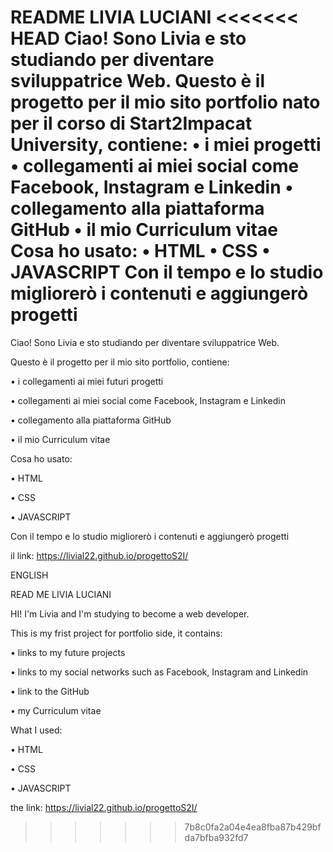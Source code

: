 README LIVIA LUCIANI
<<<<<<< HEAD
Ciao! Sono Livia e sto studiando per diventare sviluppatrice Web. 
Questo è il progetto per il mio sito portfolio nato per il corso di Start2Impacat University, contiene:
•	i miei progetti
•	collegamenti ai miei social come Facebook, Instagram e Linkedin
•	collegamento alla piattaforma GitHub
•	il mio Curriculum vitae
Cosa ho usato:
•	HTML 
•	CSS 
•	JAVASCRIPT
Con il tempo e lo studio migliorerò i contenuti e aggiungerò progetti 
=======

Ciao! Sono Livia e sto studiando per diventare sviluppatrice Web. 

Questo è il progetto per il mio sito portfolio, contiene:

•	i collegamenti ai miei futuri progetti

•	collegamenti ai miei social come Facebook, Instagram e Linkedin

•	collegamento alla piattaforma GitHub

•	il mio Curriculum vitae

Cosa ho usato:

•	HTML 

•	CSS

•	JAVASCRIPT

Con il tempo e lo studio migliorerò i contenuti e aggiungerò progetti 

il link:  https://livial22.github.io/progettoS2I/

ENGLISH


READ ME LIVIA LUCIANI

HI! I'm Livia and I'm studying to become a web developer.

This is my frist project for portfolio side, it contains:

• links to my future projects

• links to my social networks such as Facebook, Instagram and Linkedin

• link to the GitHub 

• my Curriculum vitae

What I used:

• HTML

• CSS

• JAVASCRIPT

the link:  https://livial22.github.io/progettoS2I/
>>>>>>> 7b8c0fa2a04e4ea8fba87b429bfda7bfba932fd7
